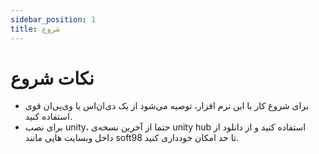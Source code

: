 ```yaml
---
sidebar_position: 1
title: شروع
---
```


# نکات شروع
- برای شروع کار با این نرم افزار، توصیه می‌شود از یک دی‌ان‌اس یا وی‌پی‌ان قوی استفاده کنید.
- برای نصب unity، حتما از آخرین نسخه‌ی unity hub استفاده کنید و از دانلود از داخل وبسایت هایی مانند soft98 تا حد امکان خودداری کنید.